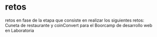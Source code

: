 # retos
retos en fase de la etapa que consiste en realizar los siguientes retos:  Cuneta de restaurante y coinConvert para el Boorcamp de desarrollo web en Laboratoria 
